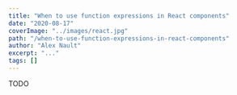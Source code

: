 ```yaml
---
title: "When to use function expressions in React components"
date: "2020-08-17"
coverImage: "../images/react.jpg"
path: "/when-to-use-function-expressions-in-react-components"
author: "Alex Nault"
excerpt: "..."
tags: []
---
```


TODO
